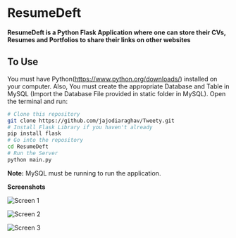 # ResumeDeft

**ResumeDeft is a Python Flask Application where one can store their CVs, Resumes and Portfolios to share their links on other websites**

## To Use

You must have Python(https://www.python.org/downloads/) installed on your computer. Also, You must create the appropriate Database and Table in MySQL (Import the Database File provided in static folder in MySQL). Open the terminal and run:

```bash
# Clone this repository
git clone https://github.com/jajodiaraghav/Tweety.git
# Install Flask Library if you haven't already
pip install flask
# Go into the repository
cd ResumeDeft
# Run the Server
python main.py
```

**Note:** MySQL must be running to run the application.

**Screenshots**

![Screen 1](https://cloud.githubusercontent.com/assets/18749480/18778843/fbc26cdc-8193-11e6-92bf-c87d7233e8e9.png "Screen 1")

![Screen 2](https://cloud.githubusercontent.com/assets/18749480/18778844/fbf6411a-8193-11e6-837d-66249827dbe7.png "Screen 2")

![Screen 3](https://cloud.githubusercontent.com/assets/18749480/18778845/fbfd7d18-8193-11e6-856e-d21cd62fbdc0.png "Screen 3")